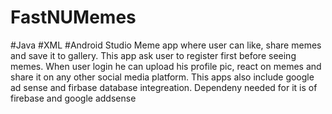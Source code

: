 # FastNUMemes
#Java
#XML
#Android Studio
Meme app where user can like, share memes and save it to gallery. This app ask user to register first before seeing memes. When user login he can upload his profile pic, react on memes and share it on any other social media platform. This apps also include google ad sense and firbase database integreation. Dependeny needed for it is of firebase and google addsense
